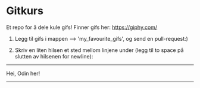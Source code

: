 # Gitkurs
Et repo for å dele kule gifs! Finner gifs her: https://giphy.com/
1. Legg til gifs i mappen --> 'my_favourite_gifs', og send en pull-request:)

2. Skriv en liten hilsen et sted mellom linjene under (legg til to space på slutten av hilsenen for newline):
__________________________
Hei, Odin her! 

__________________________